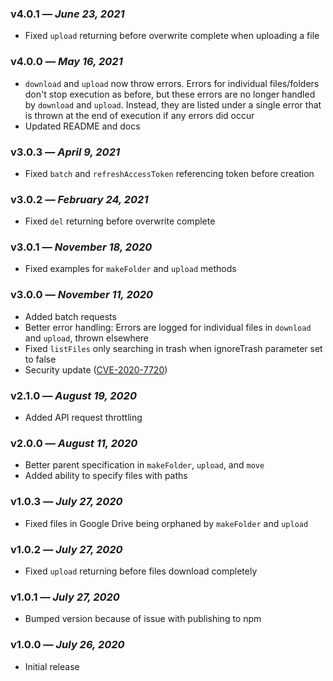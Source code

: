 ### v4.0.1 — *June 23, 2021*
* Fixed `upload` returning before overwrite complete when uploading a file

### v4.0.0 — *May 16, 2021*
* `download` and `upload` now throw errors. Errors for individual files/folders
don't stop execution as before, but these errors are no longer handled by 
`download` and `upload`. Instead, they are listed under a single error that is
thrown at the end of execution if any errors did occur
* Updated README and docs

### v3.0.3 — *April 9, 2021*
* Fixed `batch` and `refreshAccessToken` referencing token before creation

### v3.0.2 — *February 24, 2021*
* Fixed `del` returning before overwrite complete

### v3.0.1 — *November 18, 2020*
* Fixed examples for `makeFolder` and `upload` methods

### v3.0.0 — *November 11, 2020*
* Added batch requests
* Better error handling: Errors are logged for individual files in `download` and `upload`, thrown elsewhere
* Fixed `listFiles` only searching in trash when ignoreTrash parameter set to false
* Security update ([CVE-2020-7720](https://github.com/advisories/GHSA-92xj-mqp7-vmcj))

### v2.1.0 — *August 19, 2020*
* Added API request throttling

### v2.0.0 — *August 11, 2020*
* Better parent specification in `makeFolder`, `upload`, and `move` 
* Added ability to specify files with paths

### v1.0.3 — *July 27, 2020*
* Fixed files in Google Drive being orphaned by `makeFolder` and `upload` 

### v1.0.2 — *July 27, 2020*
* Fixed `upload` returning before files download completely

### v1.0.1 — *July 27, 2020*
* Bumped version because of issue with publishing to npm

### v1.0.0 — *July 26, 2020*
* Initial release